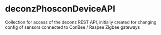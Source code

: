 # deconzPhosconDeviceAPI

Collection for access of the deconz REST API, initially created for changing config of sensors connected to ConBee / Raspee Zigbee gateways
